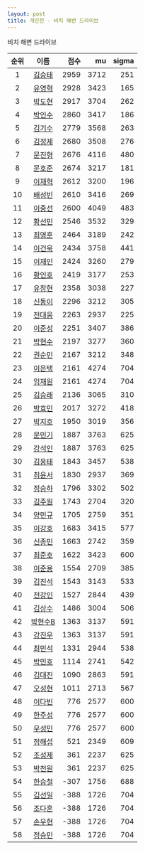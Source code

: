 ```yaml
---
layout: post
title: 개인전 - 비치 해변 드라이브
---
```


비치 해변 드라이브

| 순위 | 이름 | 점수 | mu | sigma |
|:---:|:---:|---:|---:|---:|
| 1 | [김승태](../gimseungtae) | 2959 | 3712 | 251 |
| 2 | [유영혁](../yuyeonghyeok) | 2928 | 3423 | 165 |
| 3 | [박도현](../bakdohyeon) | 2917 | 3704 | 262 |
| 4 | [박인수](../bakinsu) | 2860 | 3417 | 186 |
| 5 | [김기수](../gimgisu) | 2779 | 3568 | 263 |
| 6 | [김정제](../gimjeongje) | 2680 | 3508 | 276 |
| 7 | [문진형](../munjinhyeong) | 2676 | 4116 | 480 |
| 8 | [문호준](../munhojun) | 2674 | 3217 | 181 |
| 9 | [이재혁](../ijaehyeok) | 2612 | 3200 | 196 |
| 10 | [배성빈](../baeseongbin) | 2610 | 3416 | 269 |
| 11 | [이중선](../ijungseon) | 2600 | 4049 | 483 |
| 12 | [황선민](../hwangseongmin) | 2546 | 3532 | 329 |
| 13 | [최영훈](../choiyeonghun) | 2464 | 3189 | 242 |
| 14 | [이건욱](../igeonuk) | 2434 | 3758 | 441 |
| 15 | [이재인](../ijaein) | 2424 | 3260 | 279 |
| 16 | [황인호](../hwanginho) | 2419 | 3177 | 253 |
| 17 | [유창현](../yuchanghyeon) | 2358 | 3038 | 227 |
| 18 | [신동이](../shindongi) | 2296 | 3212 | 305 |
| 19 | [전대웅](../jeondaewoong) | 2263 | 2937 | 225 |
| 20 | [이준성](../ijunseong) | 2251 | 3407 | 386 |
| 21 | [박현수](../bakhyeonsu) | 2197 | 3277 | 360 |
| 22 | [권순민](../gweonsoonmin) | 2167 | 3212 | 348 |
| 23 | [이은택](../ieuntaek) | 2161 | 4274 | 704 |
| 24 | [임재원](../imjaewon) | 2161 | 4274 | 704 |
| 25 | [김승래](../gimseungrae) | 2136 | 3065 | 310 |
| 26 | [박효민](../bakhyomin) | 2017 | 3272 | 418 |
| 27 | [박지호](../bakjiho) | 1950 | 3019 | 356 |
| 28 | [문민기](../munmingi) | 1887 | 3763 | 625 |
| 29 | [강석인](../gangseokin) | 1887 | 3763 | 625 |
| 30 | [김응태](../gimeungtae) | 1843 | 3457 | 538 |
| 31 | [최윤서](../choiyunseo) | 1830 | 2937 | 369 |
| 32 | [정승하](../jeongseungha) | 1796 | 3302 | 502 |
| 33 | [김주원](../gimjuwon) | 1743 | 2704 | 320 |
| 34 | [양민규](../yangmingyu) | 1705 | 2759 | 351 |
| 35 | [이강호](../igangho) | 1683 | 3415 | 577 |
| 36 | [신종민](../shinjongmin) | 1663 | 2742 | 359 |
| 37 | [최준호](../choijunho) | 1622 | 3423 | 600 |
| 38 | [이준용](../ijunyong) | 1554 | 2709 | 385 |
| 39 | [김진석](../gimjinseok) | 1543 | 3143 | 533 |
| 40 | [전강인](../jeongangin) | 1527 | 2844 | 439 |
| 41 | [김상수](../gimsangsu) | 1486 | 3004 | 506 |
| 42 | [박현수B](../bakhyeonsu-b) | 1363 | 3137 | 591 |
| 43 | [강진우](../gangjinwu) | 1363 | 3137 | 591 |
| 44 | [최민석](../choiminseok) | 1331 | 2944 | 538 |
| 45 | [박민호](../bakminho) | 1114 | 2741 | 542 |
| 46 | [김대진](../gimdaejin) | 1090 | 2863 | 591 |
| 47 | [오성현](../oseonghyeon) | 1011 | 2713 | 567 |
| 48 | [이다빈](../idabin) | 776 | 2577 | 600 |
| 49 | [한주성](../hanjuseong) | 776 | 2577 | 600 |
| 50 | [우성민](../useongmin) | 776 | 2577 | 600 |
| 51 | [정해섭](../jeonghaeseop) | 521 | 2349 | 609 |
| 52 | [조성제](../joseongje) | 361 | 2237 | 625 |
| 53 | [박천원](../bakcheonwon) | 361 | 2237 | 625 |
| 54 | [한승철](../hanseungcheol) | -307 | 1756 | 688 |
| 55 | [김선일](../gimseonil) | -388 | 1726 | 704 |
| 56 | [조다훈](../jodahun) | -388 | 1726 | 704 |
| 57 | [손우현](../sonuhyeon) | -388 | 1726 | 704 |
| 58 | [정승민](../jeongseungmin) | -388 | 1726 | 704 |
